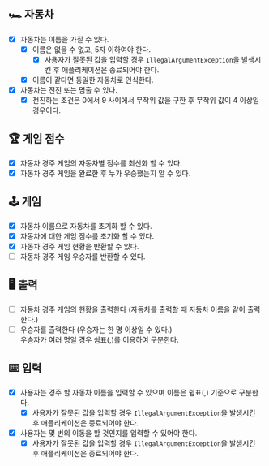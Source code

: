 ## 🏎 자동차

- [x] 자동차는 이름을 가질 수 있다.
  - [x] 이름은 없을 수 없고, 5자 이하여야 한다.
    - [x] 사용자가 잘못된 값을 입력할 경우 `IllegalArgumentException`을 발생시킨 후 애플리케이션은 종료되어야 한다.
  - [x] 이름이 같다면 동일한 자동차로 인식한다.
- [x] 자동차는 전진 또는 멈출 수 있다.
  - [x] 전진하는 조건은 0에서 9 사이에서 무작위 값을 구한 후 무작위 값이 4 이상일 경우이다.

## 🏆 게임 점수

- [x] 자동차 경주 게임의 자동차별 점수를 최신화 할 수 있다.
- [x] 자동차 경주 게임을 완료한 후 누가 우승했는지 알 수 있다.

## 🕹 게임

- [x] 자동차 이름으로 자동차를 초기화 할 수 있다.
- [x] 자동차에 대한 게임 점수를 초기화 할 수 있다.
- [x] 자동차 경주 게임 현황을 반환할 수 있다.
- [ ] 자동차 경주 게임 우승자를 반환할 수 있다.

## 🖥 출력

- [ ] 자동차 경주 게임의 현황을 출력한다 (자동차를 출력할 때 자동차 이름을 같이 출력한다.)
- [ ] 우승자를 출력한다 (우승자는 한 명 이상일 수 있다.) <br>  우승자가 여러 명일 경우 쉼표(,)를 이용하여 구분한다.

## ⌨️ 입력

- [x] 사용자는 경주 할 자동차 이름을 입력할 수 있으며 이름은 쉼표(,) 기준으로 구분한다.
  - [x] 사용자가 잘못된 값을 입력할 경우 `IllegalArgumentException`을 발생시킨 후 애플리케이션은 종료되어야 한다.
- [x] 사용자는 몇 번의 이동을 할 것인지를 입력할 수 있어야 한다.
  - [x] 사용자가 잘못된 값을 입력할 경우 `IllegalArgumentException`을 발생시킨 후 애플리케이션은 종료되어야 한다.
